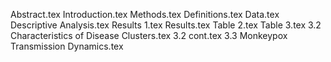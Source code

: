 Abstract.tex
Introduction.tex
Methods.tex
Definitions.tex
Data.tex
Descriptive Analysis.tex
Results 1.tex
Results.tex
Table 2.tex
Table 3.tex
3.2	Characteristics of Disease Clusters.tex
3.2 cont.tex
3.3	Monkeypox Transmission Dynamics.tex